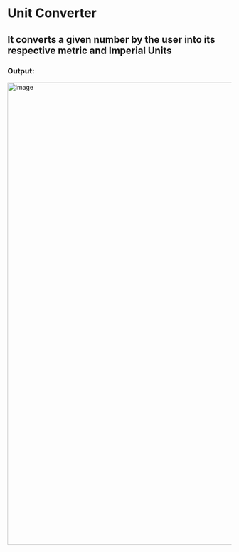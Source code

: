 # Unit Converter 

## It converts a given number by the user into its respective metric and Imperial Units 

### Output:

<img width="1919" height="1037" alt="image" src="https://github.com/user-attachments/assets/63a3e8c2-c6be-41ab-91ca-3b13bcf66805" />
